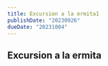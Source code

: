```yaml
---
title: Excursion a la ermita1
publishDate: "20230926"
dueDate: "20231004"
---
```


## Excursion a la ermita
